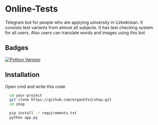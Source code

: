 # Online-Tests
Telegram bot for people who are applying university in Uzbekistan. It consists test variants from almost all subjects. It has test checking system for all users. Also users can translate words and images using this bot

## Badges

[![Python Version](https://img.shields.io/badge/Python-3.8%2B-blue.svg)](https://www.python.org/downloads/)

## Installation

Open cmd and write this code

```bash
  cd your-project
  git clone https://github.com/ergashfx2/shop.git
  cd shop
```

```bash
  pip install -r requirements.txt
  python app.py
```

